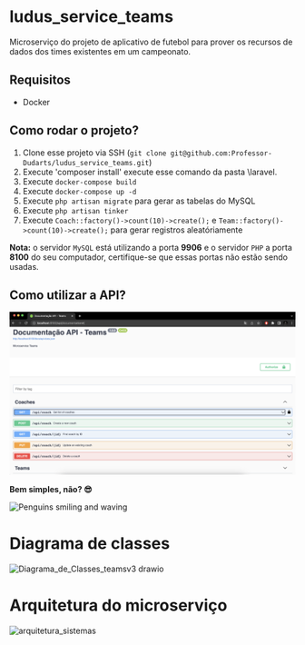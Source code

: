 # ludus_service_teams
Microserviço do projeto de aplicativo de futebol para prover os recursos de dados dos times existentes em um campeonato.

## Requisitos
- Docker

## Como rodar o projeto?
1. Clone esse projeto via SSH (`git clone git@github.com:Professor-Dudarts/ludus_service_teams.git`)
2. Execute 'composer install' execute esse comando da pasta \laravel.
4. Execute `docker-compose build`
5. Execute `docker-compose up -d`
6. Execute `php artisan migrate` para gerar as tabelas do MySQL
7. Execute `php artisan tinker`
8. Execute `Coach::factory()->count(10)->create();` e `Team::factory()->count(10)->create();` para gerar registros aleatóriamente

**Nota:** o servidor `MySQL` está utilizando a porta **9906** e o servidor `PHP` a porta **8100** do seu computador, certifique-se que essas portas não estão sendo usadas.

## Como utilizar a API?
![Print da tela inicial](api_documentation.png)

**Bem simples, não? 😎**

![Penguins smiling and waving](https://66.media.tumblr.com/tumblr_m374kvEJei1rqfhi2o1_500.gif)

# Diagrama de classes
![Diagrama_de_Classes_teamsv3 drawio](https://user-images.githubusercontent.com/61196859/226204779-c92cc5c1-a8a1-49c9-9b52-7859de752c4b.png)

# Arquitetura do microserviço
![arquitetura_sistemas](https://user-images.githubusercontent.com/61196859/226135067-0f72d6a9-1595-4f04-947f-6fa046b66ea6.png)

